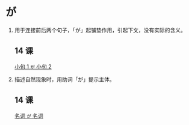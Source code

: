 # が

1. 用于连接前后两个句子，「が」起铺垫作用，引起下文，没有实际的含义。

   ## 14 课

   [小句 1 `が` 小句 2](../文法/14/小句1が小句2)

2. 描述自然现象时，用助词「が」提示主体。

   ## 14 课

   [名词 `が` 名词](../文法/14/名词が名词)
